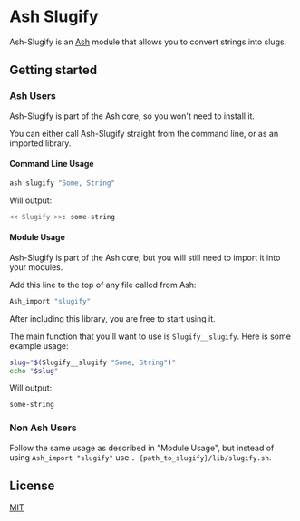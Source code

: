 # Ash Slugify

Ash-Slugify is an [Ash](https://github.com/BrandonRomano/ash) module that allows you to convert strings into slugs.

## Getting started

### Ash Users

Ash-Slugify is part of the Ash core, so you won't need to install it.

You can either call Ash-Slugify straight from the command line, or as an imported library.

#### Command Line Usage

```sh
ash slugify "Some, String"
```

Will output:

```sh
<< Slugify >>: some-string
```

#### Module Usage

Ash-Slugify is part of the Ash core, but you will still need to import it into your modules.

Add this line to the top of any file called from Ash:

```bash
Ash_import "slugify"
```

After including this library, you are free to start using it.

The main function that you'll want to use is `Slugify__slugify`.  Here is some example usage:

```sh
slug="$(Slugify__slugify "Some, String")"
echo "$slug"
```

Will output:

```sh
some-string
```

### Non Ash Users

Follow the same usage as described in "Module Usage", but instead of using `Ash_import "slugify"` use `. {path_to_slugify}/lib/slugify.sh`.

## License

[MIT](license.txt)
